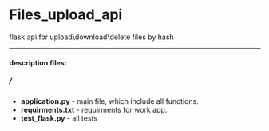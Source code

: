 # Files_upload_api
flask api for upload\download\delete files by hash

---
#### description files: ####
##### / #####
- **application.py** - main file, which include all functions.
- **requirments.txt** - requirments for work app.
- **test_flask.py** - all tests

